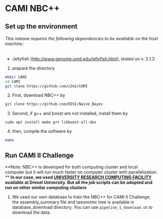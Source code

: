 # CAMI NBC++
## Set up the environment
###### This release requires the following dependencies to be available on the host machine:
- Jellyfish (http://www.genome.umd.edu/jellyfish.html), tested on v. 2.1.3
1. prepare the directory
```bash
mkdir CAMI
cd CAMI
git clone https://github.com/z2e2/CAMI
```
2. First, download NBC++ by 
```bash
git clone https://github.com/EESI/Naive_Bayes
```
3. Second, if g++ and boost are not installed, install them by
```
sudo apt install make g++ libboost-all-dev
```
4. then, compile the software by
```bash
make
```

## Run CAMI II Challenge
**Note: NBC++ is developed for both computing cluster and local computer but it will run much faster on computer cluster with parallelization. **
**In our case, we used [UNIVERSITY RESEARCH COMPUTING FACILITY](https://drexel.edu/research/urcf/) available at Drexel University. But all the job scripts can be adopted and run on other similar computing clusters**

1. We used our own database to train the NBC++ for CAMI II Challenge, the assembly_summary file and taxonomic tree is available in database_download directory. You can use `pipeline_1_download.sh` to download the data.

